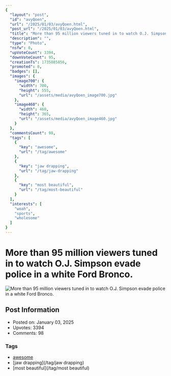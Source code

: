 ```yaml
---
{
  "layout": "post",
  "id": "avyQoen",
  "url": "/2025/01/03/avyQoen.html",
  "post_url": "/2025/01/03/avyQoen.html",
  "title": "More than 95 million viewers tuned in to watch O.J. Simpson evade police in a white Ford Bronco.",
  "description": "",
  "type": "Photo",
  "nsfw": 0,
  "upVoteCount": 3394,
  "downVoteCount": 95,
  "creationTs": 1735885856,
  "promoted": 0,
  "badges": [],
  "images": {
    "image700": {
      "width": 700,
      "height": 555,
      "url": "/assets/media/avyQoen_image700.jpg"
    },
    "image460": {
      "width": 460,
      "height": 365,
      "url": "/assets/media/avyQoen_image460.jpg"
    }
  },
  "commentsCount": 98,
  "tags": [
    {
      "key": "awesome",
      "url": "/tag/awesome"
    },
    {
      "key": "jaw drapping",
      "url": "/tag/jaw-drapping"
    },
    {
      "key": "most beautiful",
      "url": "/tag/most-beautiful"
    }
  ],
  "interests": [
    "woah",
    "sports",
    "wholesome"
  ]
}
---
```


# More than 95 million viewers tuned in to watch O.J. Simpson evade police in a white Ford Bronco.

![More than 95 million viewers tuned in to watch O.J. Simpson evade police in a white Ford Bronco.](/assets/media/avyQoen_image700.jpg)

## Post Information

- Posted on: January 03, 2025
- Upvotes: 3394
- Comments: 98

### Tags

- [awesome](/tag/awesome)
- [jaw drapping](/tag/jaw drapping)
- [most beautiful](/tag/most beautiful)
